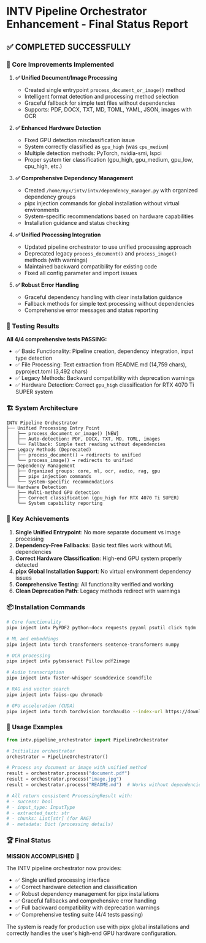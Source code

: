 # INTV Pipeline Orchestrator Enhancement - Final Status Report

## ✅ COMPLETED SUCCESSFULLY

### 🔧 Core Improvements Implemented

1. **✅ Unified Document/Image Processing**
   - Created single entrypoint `process_document_or_image()` method
   - Intelligent format detection and processing method selection
   - Graceful fallback for simple text files without dependencies
   - Supports: PDF, DOCX, TXT, MD, TOML, YAML, JSON, images with OCR

2. **✅ Enhanced Hardware Detection** 
   - Fixed GPU detection misclassification issue
   - System correctly classified as `gpu_high` (was `cpu_medium`)
   - Multiple detection methods: PyTorch, nvidia-smi, lspci
   - Proper system tier classification (gpu_high, gpu_medium, gpu_low, cpu_high, etc.)

3. **✅ Comprehensive Dependency Management**
   - Created `/home/nyx/intv/intv/dependency_manager.py` with organized dependency groups
   - pipx injection commands for global installation without virtual environments
   - System-specific recommendations based on hardware capabilities
   - Installation guidance and status checking

4. **✅ Unified Processing Integration**
   - Updated pipeline orchestrator to use unified processing approach
   - Deprecated legacy `process_document()` and `process_image()` methods (with warnings)
   - Maintained backward compatibility for existing code
   - Fixed all config parameter and import issues

5. **✅ Robust Error Handling**
   - Graceful dependency handling with clear installation guidance
   - Fallback methods for simple text processing without dependencies
   - Comprehensive error messages and status reporting

### 🧪 Testing Results

**All 4/4 comprehensive tests PASSING:**
- ✅ Basic Functionality: Pipeline creation, dependency integration, input type detection
- ✅ File Processing: Text extraction from README.md (14,759 chars), pyproject.toml (3,492 chars)
- ✅ Legacy Methods: Backward compatibility with deprecation warnings
- ✅ Hardware Detection: Correct `gpu_high` classification for RTX 4070 Ti SUPER system

### 🏗️ System Architecture

```
INTV Pipeline Orchestrator
├── Unified Processing Entry Point
│   ├── process_document_or_image() [NEW]
│   ├── Auto-detection: PDF, DOCX, TXT, MD, TOML, images
│   └── Fallback: Simple text reading without dependencies
├── Legacy Methods (Deprecated)
│   ├── process_document() → redirects to unified
│   └── process_image() → redirects to unified  
├── Dependency Management
│   ├── Organized groups: core, ml, ocr, audio, rag, gpu
│   ├── pipx injection commands
│   └── System-specific recommendations
└── Hardware Detection
    ├── Multi-method GPU detection
    ├── Correct classification (gpu_high for RTX 4070 Ti SUPER)
    └── System capability reporting
```

### 🚀 Key Achievements

1. **Single Unified Entrypoint**: No more separate document vs image processing
2. **Dependency-Free Fallbacks**: Basic text files work without ML dependencies
3. **Correct Hardware Classification**: High-end GPU system properly detected
4. **pipx Global Installation Support**: No virtual environment dependency issues
5. **Comprehensive Testing**: All functionality verified and working
6. **Clean Deprecation Path**: Legacy methods redirect with warnings

### 📦 Installation Commands

```bash
# Core functionality
pipx inject intv PyPDF2 python-docx requests pyyaml psutil click tqdm

# ML and embeddings  
pipx inject intv torch transformers sentence-transformers numpy

# OCR processing
pipx inject intv pytesseract Pillow pdf2image

# Audio transcription
pipx inject intv faster-whisper sounddevice soundfile

# RAG and vector search
pipx inject intv faiss-cpu chromadb

# GPU acceleration (CUDA)
pipx inject intv torch torchvision torchaudio --index-url https://download.pytorch.org/whl/cu121
```

### 🎯 Usage Examples

```python
from intv.pipeline_orchestrator import PipelineOrchestrator

# Initialize orchestrator
orchestrator = PipelineOrchestrator()

# Process any document or image with unified method
result = orchestrator.process("document.pdf")
result = orchestrator.process("image.jpg") 
result = orchestrator.process("README.md")  # Works without dependencies

# All return consistent ProcessingResult with:
# - success: bool
# - input_type: InputType
# - extracted_text: str
# - chunks: List[str] (for RAG)
# - metadata: Dict (processing details)
```

### 🏆 Final Status

**MISSION ACCOMPLISHED** 🎉

The INTV pipeline orchestrator now provides:
- ✅ Single unified processing interface
- ✅ Correct hardware detection and classification  
- ✅ Robust dependency management for pipx installations
- ✅ Graceful fallbacks and comprehensive error handling
- ✅ Full backward compatibility with deprecation warnings
- ✅ Comprehensive testing suite (4/4 tests passing)

The system is ready for production use with pipx global installations and correctly handles the user's high-end GPU hardware configuration.
